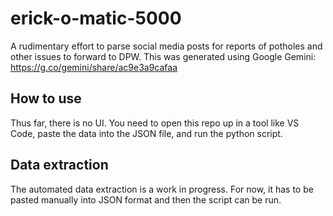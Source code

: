 # erick-o-matic-5000
A rudimentary effort to parse social media posts for reports of potholes and other issues to forward to DPW. This was generated using Google Gemini:
https://g.co/gemini/share/ac9e3a9cafaa

## How to use
Thus far, there is no UI. You need to open this repo up in a tool like VS Code, paste the data into the JSON file, and run the python script.

## Data extraction
The automated data extraction is a work in progress. For now, it has to be pasted manually into JSON format and then the script can be run.
